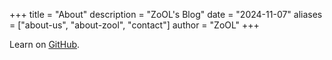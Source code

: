 +++
title = "About"
description = "ZoOL's Blog"
date = "2024-11-07"
aliases = ["about-us", "about-zool", "contact"]
author = "ZoOL"
+++

Learn  on [GitHub](https://github.com/foxzool).
